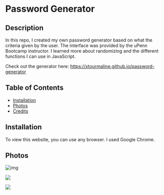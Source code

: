 # Password Generator

## Description

In this repo, I created my own password generator based on what the criteria given by the user. The interface was provided by the uPenn Bootcamp instructor. I learned more about randomizing and the different functions I can use in JavaScript.

Check out the generator here: https://xtourmaline.github.io/password-generator

## Table of Contents

- [Installation](#installation)
- [Photos](#photos)
- [Credits](#credits)

## Installation

To view this website, you can use any browser. I used Google Chrome.

## Photos

![img](https://cdn.discordapp.com/attachments/790308309466087424/1161505712480993280/image.png)

![](https://cdn.discordapp.com/attachments/790308309466087424/1161505968903958608/image.png)

![](https://cdn.discordapp.com/attachments/790308309466087424/1161506181257367562/image.png)
